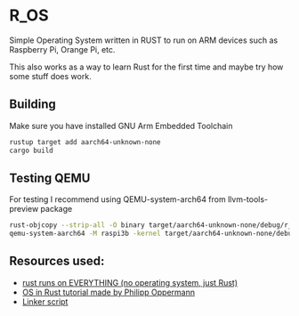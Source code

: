 # R_OS
Simple Operating System written in RUST to run on ARM devices such as Raspberry Pi, Orange Pi, etc.

This also works as a way to learn Rust for the first time and maybe try how some stuff does work.

## Building
Make sure you have installed GNU Arm Embedded Toolchain

```bash
rustup target add aarch64-unknown-none 
cargo build
```

## Testing QEMU
For testing I recommend using QEMU-system-arch64 from llvm-tools-preview package
```bash
rust-objcopy --strip-all -O binary target/aarch64-unknown-none/debug/r_os kernel8.img
qemu-system-aarch64 -M raspi3b -kernel target/aarch64-unknown-none/debug/r_os -serial stdio -d in_asm,cpu_reset

```

## Resources used:
- [rust runs on EVERYTHING (no operating system, just Rust)](https://www.youtube.com/watch?v=jZT8APrzvc4)
- [OS in Rust tutorial made by Philipp Oppermann](https://os.phil-opp.com/)
- [Linker script](https://github.com/lowleveltv/raspberry-pi-baremetal-c/blob/master/linker.ld)